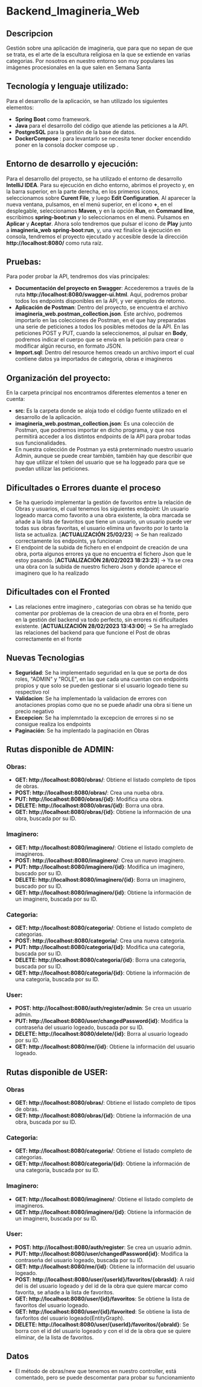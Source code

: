 # Backend_Imagineria_Web

## Descripcion

Gestión sobre una aplicación de imagineria, que para que no sepan de que se trata, es el arte de la escultura religiosa en la que se extiende en varias categorias. Por nosotros en nuestro entorno son muy populares las imágenes procesionales en la que salen en Semana Santa

## Tecnología y lenguaje utilizado:
Para el desarrollo de la aplicación, se han utilizado los siguientes elementos:
- **Spring Boot** como framework.
- **Java** para el desarrollo del código que atiende las peticiones a la API.
- **PostgreSQL** para la gestión de la base de datos.
- **DockerCompose** : para levantarlo se necesita tener docker encendido  poner en la consola docker compose up . 

## Entorno de desarrollo y ejecución:
Para el desarrollo del proyecto, se ha utilizado el entorno de desarrollo **IntelliJ IDEA**. Para su ejecución en dicho entorno, abrimos el proyecto y,
en la barra superior, en la parte derecha, en los primeros iconos, seleccionamos sobre **Curent File**, y luego **Edit Configuration**. Al aparecer la nueva
ventana, pulsamos, en el menú superior, en el icono **+**, en el desplegable, seleccionamos **Maven**, y en la opción **Run**, en **Command line**, escribimos
**spring-boot:run** y lo seleccionamos en el menú. Pulsamos en **Aplicar** y **Aceptar**.
Ahora solo tendremos que pulsar el icono de **Play** junto a **imagineria_web spring-boot:run**, y, una vez finalice la ejecución en consola, tendremos el proyecto ejecutado
y accesible desde la dirección **http://localhost:8080/** como ruta raíz.

## Pruebas:
Para poder probar la API, tendremos dos vías principales:
- **Documentación del proyecto en Swagger**: Accederemos a través de la ruta **http://localhost:8080/swagger-ui.html**. Aquí, podremos probar todos los endpoints
  disponibles en la API, y ver ejemplos de retorno.
- **Aplicación de Postman**: Dentro del proyecto, se encuentra el archivo **imagineria_web.postman_collection.json**. Este archivo, podremos importarlo en las colecciones de Postman,
  en el que hay preparadas una serie de peticiones a todos los posibles métodos de la API. En las peticiones POST y PUT, cuando la seleccionemos, al pulsar en **Body**, podremos
  indicar el cuerpo que se envía en la petición para crear o modificar algún recurso, en formato JSON.
- **Import.sql**: Dentro del resource hemos creado un archivo import el cual contiene datos ya importados de categoria, obras e imagineros

## Organización del proyecto:
En la carpeta principal nos encontramos diferentes elementos a tener en cuenta:
- **src**: Es la carpeta donde se aloja todo el código fuente utilizado en el desarrollo de la aplicación.
- **imagineria_web.postman_collection.json**: Es una colección de Postman, que podremos importar en dicho programa, y que nos permitirá acceder a los distintos endpoints de la API para
  probar todas sus funcionalidades.
- En nuestra colección de Postman ya está preterminado nuestro usuario Admin, aunque se puede crear también, también hay que describir que hay que utilizar el token del usuario que se ha loggeado para que se puedan utilizar las peticiones.


## Dificultades o Errores duante el proceso
- Se ha queriodo implementar la gestión de favoritos entre la relación de Obras y usuarios, el cual tenemos los siguientes endpoint: Un usuario logeado marca como favorito a una obra existente, la obra marcada se añade a la lista de favoritos que tiene un usuario, un usuario puede ver todas sus obras  favoritas, el usuario elimina un favorito por lo tanto la lista se actualiza. [**ACTUALIZACIÓN 25/02/23**] -> Se han realizado correctamente los endpoints, ya funcionan
- El endpoint de la subida de fichero en el endpoint de creación de una obra, porta algunos errores ya que no encuentra el fichero Json que le estoy pasando.
[**ACTUALIZACIÓN 28/02/2023 18:23:23**] -> Ya se crea una obra con la subida de nuestro fichero Json y donde aparece el imaginero que lo ha realizado

## Dificultades con el Fronted
- Las relaciones entre imaginero , categorias con obras se ha tenido que comentar por problemas de la creacion de una obra en el fronte, pero en la gestión del backend va todo perfecto, sin errores ni dificultades existente. [**ACTUALIZACIÓN 28/02/2023 13:43:00**] -> Se ha arreglado las relaciones del backend para que funcione el Post de obras correctamente en el fronte

## Nuevas Tecnologias
- **Seguridad**: Se ha implementado seguridad en la que se porta de dos roles, "ADMIN" y "ROLE", en las que cada una cuentan con endpoints propios y que solo se pueden gestionar si el usuario logeado tiene su respectivo rol
- **Validacion**: Se ha implementado la validacion de errores con anotaciones propias como que no se puede añadir una obra si tiene un precio negativo
- **Excepcion**: Se ha implemntado la excepcion de errores si no se consigue realiza los endpoints
- **Paginación**: Se ha implentado la paginación en Obras

## Rutas disponible de ADMIN:
### Obras:
- **GET: http://localhost:8080/obras/**: Obtiene el listado completo de tipos de obras.
- **POST: http://localhost:8080/obras/**: Crea una nueba obra.
- **PUT: http://localhost:8080/obras/{id}**: Modifica una obra.
- **DELETE: http://localhost:8080/obras/{id}**: Borra una obra.
- **GET: http://localhost:8080/obras/{id}**: Obtiene la información de una obra, buscada por su ID.

### Imaginero:
- **GET: http://localhost:8080/imaginero/**: Obtiene el listado completo de imagineros.
- **POST: http://localhost:8080/imaginero/**: Crea un nuevo imaginero.
- **PUT: http://localhost:8080/imaginero/{id}**: Modifica un imaginero, buscado por su ID.
- **DELETE: http://localhost:8080/imaginero/{id}**: Borra un imaginero, buscado por su ID.
- **GET: http://localhost:8080/imaginero/{id}**: Obtiene la información de un imaginero, buscada por su ID.

### Categoria:
- **GET: http://localhost:8080/categoria/**: Obtiene el listado completo de categorias.
- **POST: http://localhost:8080/categoria/**: Crea una nueva categoria.
- **PUT: http://localhost:8080/categoria/{id}**: Modifica una categoria, buscada por su ID.
- **DELETE: http://localhost:8080/categoria/{id}**: Borra una categoria, buscada por su ID.
- **GET: http://localhost:8080/categoria/{id}**: Obtiene la información de una categoria, buscada por su ID.

### User:
- **POST: http://localhost:8080/auth/register/admin**: Se crea un usuario admin.
- **PUT: http://localhost:8080/user/changedPassword{id}**: Modifica la contraseña del usuario logeado, buscada por su ID.
- **DELETE: http://localhost:8080/delete/{id}**: Borra al usuario logeado por su ID.
- **GET: http://localhost:8080/me/{id}**: Obtiene la información del usuario logeado.

## Rutas disponible de USER:
### Obras
- **GET: http://localhost:8080/obras/**: Obtiene el listado completo de tipos de obras.
- **GET: http://localhost:8080/obras/{id}**: Obtiene la información de una obra, buscada por su ID.

### Categoria:
- **GET: http://localhost:8080/categoria/**: Obtiene el listado completo de categorias.
- **GET: http://localhost:8080/categoria/{id}**: Obtiene la información de una categoria, buscada por su ID.

### Imaginero:
- **GET: http://localhost:8080/imaginero/**: Obtiene el listado completo de imagineros.
- **GET: http://localhost:8080/imaginero/{id}**: Obtiene la información de un imaginero, buscada por su ID.

### User:
- **POST: http://localhost:8080/auth/register**: Se crea un usuario admin.
- **PUT: http://localhost:8080/user/changedPassword{id}**: Modifica la contraseña del usuario logeado, buscada por su ID.
- **GET: http://localhost:8080/me/{id}**: Obtiene la información del usuario logeado.
- **POST: http://localhost:8080/user/{userId}/favoritos/{obrasId}**: A raíd del is del usuario logeado y del id de la obra que quiere marcar como favorita, se añade a la lista de favoritos.
- **GET: http://localhost:8080/user/{id}/favoritos**: Se obtiene la lista de favoritos del usuario logeado.
- **GET: http://localhost:8080/user/{id}/favorited**: Se obtiene la lista de favforitos del usuario logeado(EntityGraph).
- **DELETE: http://localhost:8080/user/{userId}/favoritos/{obraId}**: Se borra con el id del usuario logeado y con el id de la obra que se quiere eliminar, de la lista de favoritos.

## Datos
- El método de obras/new que tenemos en nuestro controller, está comentado, pero se puede descomentar para probar su funcionamiento










